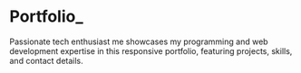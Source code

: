 # Portfolio_
Passionate tech enthusiast me showcases my programming and web development expertise in this responsive portfolio, featuring projects, skills, and contact details.
